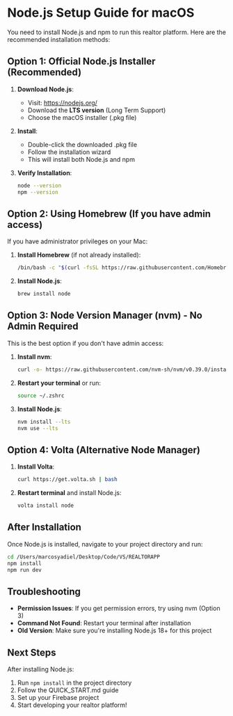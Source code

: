 # Node.js Setup Guide for macOS

You need to install Node.js and npm to run this realtor platform. Here are the recommended installation methods:

## Option 1: Official Node.js Installer (Recommended)

1. **Download Node.js**:
   - Visit: https://nodejs.org/
   - Download the **LTS version** (Long Term Support)
   - Choose the macOS installer (.pkg file)

2. **Install**:
   - Double-click the downloaded .pkg file
   - Follow the installation wizard
   - This will install both Node.js and npm

3. **Verify Installation**:
   ```bash
   node --version
   npm --version
   ```

## Option 2: Using Homebrew (If you have admin access)

If you have administrator privileges on your Mac:

1. **Install Homebrew** (if not already installed):
   ```bash
   /bin/bash -c "$(curl -fsSL https://raw.githubusercontent.com/Homebrew/install/HEAD/install.sh)"
   ```

2. **Install Node.js**:
   ```bash
   brew install node
   ```

## Option 3: Node Version Manager (nvm) - No Admin Required

This is the best option if you don't have admin access:

1. **Install nvm**:
   ```bash
   curl -o- https://raw.githubusercontent.com/nvm-sh/nvm/v0.39.0/install.sh | bash
   ```

2. **Restart your terminal** or run:
   ```bash
   source ~/.zshrc
   ```

3. **Install Node.js**:
   ```bash
   nvm install --lts
   nvm use --lts
   ```

## Option 4: Volta (Alternative Node Manager)

1. **Install Volta**:
   ```bash
   curl https://get.volta.sh | bash
   ```

2. **Restart terminal** and install Node.js:
   ```bash
   volta install node
   ```

## After Installation

Once Node.js is installed, navigate to your project directory and run:

```bash
cd /Users/marcosyadiel/Desktop/Code/VS/REALTORAPP
npm install
npm run dev
```

## Troubleshooting

- **Permission Issues**: If you get permission errors, try using nvm (Option 3)
- **Command Not Found**: Restart your terminal after installation
- **Old Version**: Make sure you're installing Node.js 18+ for this project

## Next Steps

After installing Node.js:
1. Run `npm install` in the project directory
2. Follow the QUICK_START.md guide
3. Set up your Firebase project
4. Start developing your realtor platform!